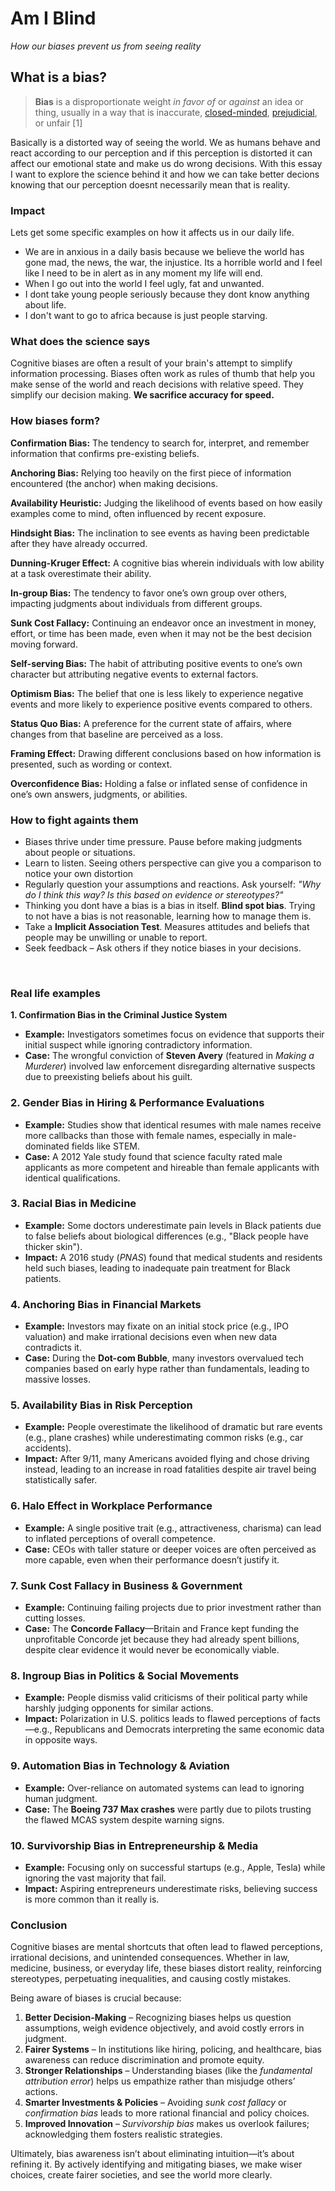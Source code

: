 # Am I Blind

*How our biases prevent us from seeing reality*



## What is a bias?

> **Bias** is a disproportionate weight *in favor of* or *against* an idea or thing, usually in a way that is inaccurate, [closed-minded](https://en.wikipedia.org/wiki/Open-mindedness), [prejudicial](https://en.wikipedia.org/wiki/Prejudice), or unfair [1]

Basically is a distorted way of seeing the world. We as humans behave and react according to our perception and if this perception is distorted it can affect our emotional state and make us do wrong decisions. With this essay I want to explore the science behind it and how we can take better decions knowing that our perception doesnt necessarily mean that is reality.



### Impact

Lets get some specific examples on how it affects us in our daily life. 

* We are in anxious in a daily basis because we believe the world has gone mad, the news, the war, the injustice. Its a horrible world and I feel like I need to be in alert as in any moment my life will end. 
* When I go out into the world I feel ugly, fat and unwanted.  
* I dont take young people seriously because they dont know anything about life. 
* I don't want to go to africa because is just people starving.     



### What does the science says 

Cognitive biases are often a result of your brain's attempt to simplify information processing. Biases often work as rules of thumb that help you make sense of the world and reach decisions with relative speed. They simplify our decision making. **We sacrifice accuracy for speed.** 



### How biases form? 

**Confirmation Bias:** The tendency to search for, interpret, and remember information that confirms pre-existing beliefs.

**Anchoring Bias:** Relying too heavily on the first piece of information encountered (the anchor) when making decisions.

**Availability Heuristic:** Judging the likelihood of events based on how easily examples come to mind, often influenced by recent exposure.

**Hindsight Bias:** The inclination to see events as having been predictable after they have already occurred.

**Dunning-Kruger Effect:** A cognitive bias wherein individuals with low ability at a task overestimate their ability.

**In-group Bias:** The tendency to favor one’s own group over others, impacting judgments about individuals from different groups.

**Sunk Cost Fallacy:** Continuing an endeavor once an investment in money, effort, or time has been made, even when it may not be the best decision moving forward.

**Self-serving Bias:** The habit of attributing positive events to one’s own character but attributing negative events to external factors.

**Optimism Bias:** The belief that one is less likely to experience negative events and more likely to experience positive events compared to others.

**Status Quo Bias:** A preference for the current state of affairs, where changes from that baseline are perceived as a loss.

**Framing Effect:** Drawing different conclusions based on how information is presented, such as wording or context.

**Overconfidence Bias:** Holding a false or inflated sense of confidence in one’s own answers, judgments, or abilities.



### How to fight againts them

- Biases thrive under time pressure. Pause before making judgments about people or situations.
- Learn to listen. Seeing others perspective can give you a comparison to notice your own distortion
- Regularly question your assumptions and reactions. Ask yourself: *"Why do I think this way? Is this based on evidence or stereotypes?"*
- Thinking you dont have a bias is a bias in itself. **Blind spot bias**. Trying to not have a bias is not reasonable, learning how to manage them is. 
- Take a **Implicit Association Test**. Measures attitudes and beliefs that people may be unwilling or unable to report.
- Seek feedback – Ask others if they notice biases in your decisions.

​	

### Real life examples

**1. Confirmation Bias in the Criminal Justice System**

- **Example:** Investigators sometimes focus on evidence that supports their initial suspect while ignoring contradictory information.
- **Case:** The wrongful conviction of **Steven Avery** (featured in *Making a Murderer*) involved law enforcement disregarding alternative suspects due to preexisting beliefs about his guilt.

### **2. Gender Bias in Hiring & Performance Evaluations**

- **Example:** Studies show that identical resumes with male names receive more callbacks than those with female names, especially in male-dominated fields like STEM.
- **Case:** A 2012 Yale study found that science faculty rated male applicants as more competent and hireable than female applicants with identical qualifications.

### **3. Racial Bias in Medicine**

- **Example:** Some doctors underestimate pain levels in Black patients due to false beliefs about biological differences (e.g., "Black people have thicker skin").
- **Impact:** A 2016 study (*PNAS*) found that medical students and residents held such biases, leading to inadequate pain treatment for Black patients.

### **4. Anchoring Bias in Financial Markets**

- **Example:** Investors may fixate on an initial stock price (e.g., IPO valuation) and make irrational decisions even when new data contradicts it.
- **Case:** During the **Dot-com Bubble**, many investors overvalued tech companies based on early hype rather than fundamentals, leading to massive losses.

### **5. Availability Bias in Risk Perception**

- **Example:** People overestimate the likelihood of dramatic but rare events (e.g., plane crashes) while underestimating common risks (e.g., car accidents).
- **Impact:** After 9/11, many Americans avoided flying and chose driving instead, leading to an increase in road fatalities despite air travel being statistically safer.

### **6. Halo Effect in Workplace Performance**

- **Example:** A single positive trait (e.g., attractiveness, charisma) can lead to inflated perceptions of overall competence.
- **Case:** CEOs with taller stature or deeper voices are often perceived as more capable, even when their performance doesn’t justify it.

### **7. Sunk Cost Fallacy in Business & Government**

- **Example:** Continuing failing projects due to prior investment rather than cutting losses.
- **Case:** The **Concorde Fallacy**—Britain and France kept funding the unprofitable Concorde jet because they had already spent billions, despite clear evidence it would never be economically viable.

### **8. Ingroup Bias in Politics & Social Movements**

- **Example:** People dismiss valid criticisms of their political party while harshly judging opponents for similar actions.
- **Impact:** Polarization in U.S. politics leads to flawed perceptions of facts—e.g., Republicans and Democrats interpreting the same economic data in opposite ways.

### **9. Automation Bias in Technology & Aviation**

- **Example:** Over-reliance on automated systems can lead to ignoring human judgment.
- **Case:** The **Boeing 737 Max crashes** were partly due to pilots trusting the flawed MCAS system despite warning signs.

### **10. Survivorship Bias in Entrepreneurship & Media**

- **Example:** Focusing only on successful startups (e.g., Apple, Tesla) while ignoring the vast majority that fail.
- **Impact:** Aspiring entrepreneurs underestimate risks, believing success is more common than it really is.



### Conclusion

Cognitive biases are mental shortcuts that often lead to flawed perceptions, irrational decisions, and unintended consequences. Whether in law, medicine, business, or everyday life, these biases distort reality, reinforcing stereotypes, perpetuating inequalities, and causing costly mistakes.

Being aware of biases is crucial because:

1. **Better Decision-Making** – Recognizing biases helps us question assumptions, weigh evidence objectively, and avoid costly errors in judgment.
2. **Fairer Systems** – In institutions like hiring, policing, and healthcare, bias awareness can reduce discrimination and promote equity.
3. **Stronger Relationships** – Understanding biases (like the *fundamental attribution error*) helps us empathize rather than misjudge others’ actions.
4. **Smarter Investments & Policies** – Avoiding *sunk cost fallacy* or *confirmation bias* leads to more rational financial and policy choices.
5. **Improved Innovation** – *Survivorship bias* makes us overlook failures; acknowledging them fosters realistic strategies.

Ultimately, bias awareness isn’t about eliminating intuition—it’s about refining it. By actively identifying and mitigating biases, we make wiser choices, create fairer societies, and see the world more clearly.